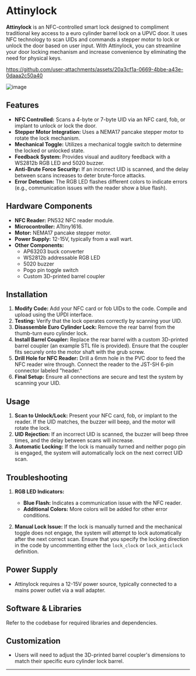 # Attinylock

**Attinylock** is an NFC-controlled smart lock designed to compliment traditional key access to a euro cylinder barrel lock on a UPVC door. It uses NFC technology to scan UIDs and commands a stepper motor to lock or unlock the door based on user input. With Attinylock, you can streamline your door locking mechanism and increase convenience by eliminating the need for physical keys.

https://github.com/user-attachments/assets/20a3cf1a-0669-4bbe-a43e-0daaa2c50a40

![image](https://github.com/user-attachments/assets/6ef4d7ab-96e4-4bea-9226-0243cf697907)


## Features

- **NFC Controlled:** Scans a 4-byte or 7-byte UID via an NFC card, fob, or implant to unlock or lock the door.
- **Stepper Motor Integration:** Uses a NEMA17 pancake stepper motor to rotate the lock mechanism.
- **Mechanical Toggle:** Utilizes a mechanical toggle switch to determine the locked or unlocked state.
- **Feedback System:** Provides visual and auditory feedback with a WS2812b RGB LED and 5020 buzzer.
- **Anti-Brute Force Security:** If an incorrect UID is scanned, and the delay between scans increases to deter brute-force attacks.
- **Error Detection:** The RGB LED flashes different colors to indicate errors (e.g., communication issues with the reader show a blue flash).

## Hardware Components

- **NFC Reader:** PN532 NFC reader module.
- **Microcontroller:** ATtiny1616.
- **Motor:** NEMA17 pancake stepper motor.
- **Power Supply:** 12-15V, typically from a wall wart.
- **Other Components:**
  - AP63203 buck converter
  - WS2812b addressable RGB LED
  - 5020 buzzer
  - Pogo pin toggle switch
  - Custom 3D-printed barrel coupler

## Installation

1. **Modify Code:** Add your NFC card or fob UIDs to the code. Compile and upload using the UPDI interface.
2. **Testing:** Verify that the lock operates correctly by scanning your UID.
3. **Disassemble Euro Cylinder Lock:** Remove the rear barrel from the thumb-turn euro cylinder lock.
4. **Install Barrel Coupler:** Replace the rear barrel with a custom 3D-printed barrel coupler (an example STL file is provided). Ensure that the coupler fits securely onto the motor shaft with the grub screw.
5. **Drill Hole for NFC Reader:** Drill a 6mm hole in the PVC door to feed the NFC reader wire through. Connect the reader to the JST-SH 6-pin connector labeled "header."
6. **Final Setup:** Ensure all connections are secure and test the system by scanning your UID.

## Usage

1. **Scan to Unlock/Lock:** Present your NFC card, fob, or implant to the reader. If the UID matches, the buzzer will beep, and the motor will rotate the lock.
2. **UID Rejection:** If an incorrect UID is scanned, the buzzer will beep three times, and the delay between scans will increase.
3. **Automatic Locking:** If the lock is manually turned and neither pogo pin is engaged, the system will automatically lock on the next correct UID scan.

## Troubleshooting

1. **RGB LED Indicators:**
   - **Blue Flash:** Indicates a communication issue with the NFC reader.
   - **Additional Colors:** More colors will be added for other error conditions.
   
2. **Manual Lock Issue:** If the lock is manually turned and the mechanical toggle does not engage, the system will attempt to lock automatically after the next correct scan. Ensure that you specify the locking direction in the code by uncommenting either the `lock_clock` or `lock_anticlock` definition.

## Power Supply

- Attinylock requires a 12-15V power source, typically connected to a mains power outlet via a wall adapter.

## Software & Libraries

Refer to the codebase for required libraries and dependencies.

## Customization

- Users will need to adjust the 3D-printed barrel coupler's dimensions to match their specific euro cylinder lock barrel.

---
